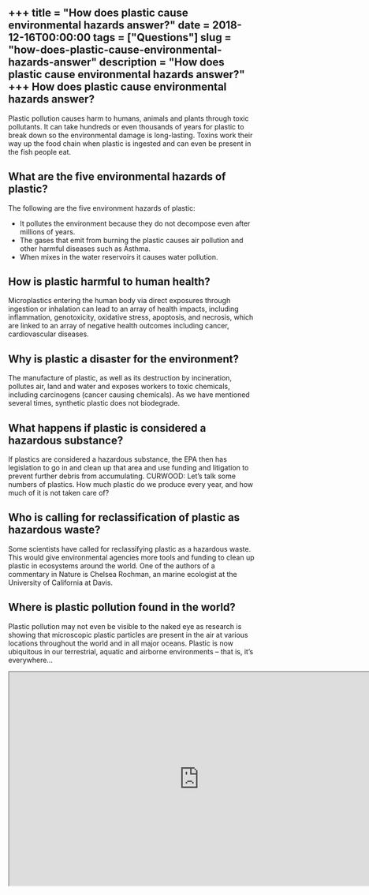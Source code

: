 +++
title = "How does plastic cause environmental hazards answer?"
date = 2018-12-16T00:00:00
tags = ["Questions"]
slug = "how-does-plastic-cause-environmental-hazards-answer"
description = "How does plastic cause environmental hazards answer?"
+++
How does plastic cause environmental hazards answer?
----------------------------------------------------

Plastic pollution causes harm to humans, animals and plants through toxic pollutants. It can take hundreds or even thousands of years for plastic to break down so the environmental damage is long-lasting. Toxins work their way up the food chain when plastic is ingested and can even be present in the fish people eat.

What are the five environmental hazards of plastic?
---------------------------------------------------

The following are the five environment hazards of plastic:

- It pollutes the environment because they do not decompose even after millions of years.
- The gases that emit from burning the plastic causes air pollution and other harmful diseases such as Asthma.
- When mixes in the water reservoirs it causes water pollution.

How is plastic harmful to human health?
---------------------------------------

Microplastics entering the human body via direct exposures through ingestion or inhalation can lead to an array of health impacts, including inflammation, genotoxicity, oxidative stress, apoptosis, and necrosis, which are linked to an array of negative health outcomes including cancer, cardiovascular diseases.

Why is plastic a disaster for the environment?
----------------------------------------------

The manufacture of plastic, as well as its destruction by incineration, pollutes air, land and water and exposes workers to toxic chemicals, including carcinogens (cancer causing chemicals). As we have mentioned several times, synthetic plastic does not biodegrade.

What happens if plastic is considered a hazardous substance?
------------------------------------------------------------

If plastics are considered a hazardous substance, the EPA then has legislation to go in and clean up that area and use funding and litigation to prevent further debris from accumulating. CURWOOD: Let’s talk some numbers of plastics. How much plastic do we produce every year, and how much of it is not taken care of?

Who is calling for reclassification of plastic as hazardous waste?
------------------------------------------------------------------

Some scientists have called for reclassifying plastic as a hazardous waste. This would give environmental agencies more tools and funding to clean up plastic in ecosystems around the world. One of the authors of a commentary in Nature is Chelsea Rochman, an marine ecologist at the University of California at Davis.

Where is plastic pollution found in the world?
----------------------------------------------

Plastic pollution may not even be visible to the naked eye as research is showing that microscopic plastic particles are present in the air at various locations throughout the world and in all major oceans. Plastic is now ubiquitous in our terrestrial, aquatic and airborne environments – that is, it’s everywhere…

<iframe allow="accelerometer; autoplay; clipboard-write; encrypted-media; gyroscope; picture-in-picture" allowfullscreen="" class="__youtube_prefs__  epyt-is-override  no-lazyload" data-no-lazy="1" data-origheight="433" data-origwidth="770" data-skipgform_ajax_framebjll="" height="433" id="_ytid_40161" loading="lazy" src="https://www.youtube.com/embed/G8MO_8Zfu3Q?enablejsapi=1&autoplay=0&cc_load_policy=0&cc_lang_pref=&iv_load_policy=1&loop=0&modestbranding=0&rel=1&fs=1&playsinline=0&autohide=2&theme=dark&color=red&controls=1&" title="YouTube player" width="770"></iframe>